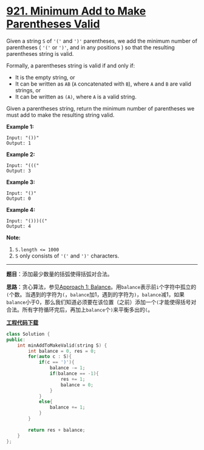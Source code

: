 # [921. Minimum Add to Make Parentheses Valid](https://leetcode.com/problems/minimum-add-to-make-parentheses-valid/)

Given a string `S` of `'('` and `')'` parentheses, we add the minimum number of parentheses ( `'('` or `')'`, and in any positions ) so that the resulting parentheses string is valid.

Formally, a parentheses string is valid if and only if:

- It is the empty string, or
- It can be written as `AB` (`A` concatenated with `B`), where `A` and `B` are valid strings, or
- It can be written as `(A)`, where `A` is a valid string.

Given a parentheses string, return the minimum number of parentheses we must add to make the resulting string valid.

 **Example 1:**

```
Input: "())"
Output: 1
```

**Example 2:**

```
Input: "((("
Output: 3
```

**Example 3:**

```
Input: "()"
Output: 0
```

**Example 4:**

```
Input: "()))(("
Output: 4
```

 **Note:**

1. `S.length <= 1000`
2. `S` only consists of `'('` and `')'` characters.

-----

**题目**：添加最少数量的括弧使得括弧对合法。

**思路**：贪心算法，参见[Approach 1: Balance](https://leetcode.com/problems/minimum-add-to-make-parentheses-valid/solution/)。用`balance`表示前`i`个字符中孤立的`(`个数。当遇到的字符为`(`，`balance`加1，遇到的字符为`)`，`balance`减1，如果`balance`小于0，那么我们知道必须要在该位置（之前）添加一个`(`才能使得括号对合法。所有字符循环完后，再加上`balance`个`)`来平衡多出的`(`。

[**工程代码下载**](https://github.com/shenkh/leetcode)

```cpp
class Solution {
public:
    int minAddToMakeValid(string S) {
        int balance = 0, res = 0;
        for(auto c : S){
            if(c == ')'){
                balance -= 1;
                if(balance == -1){
                    res += 1;
                    balance = 0;
                }
            }
            else{
                balance += 1;
            }
        }
        
        return res + balance;
    }
};
```

